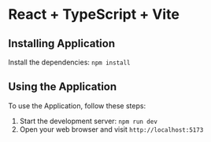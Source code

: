 # React + TypeScript + Vite
## Installing Application

 Install the dependencies: `npm install`

## Using the Application

To use the Application, follow these steps:

1. Start the development server: `npm run dev`
2. Open your web browser and visit `http://localhost:5173`

